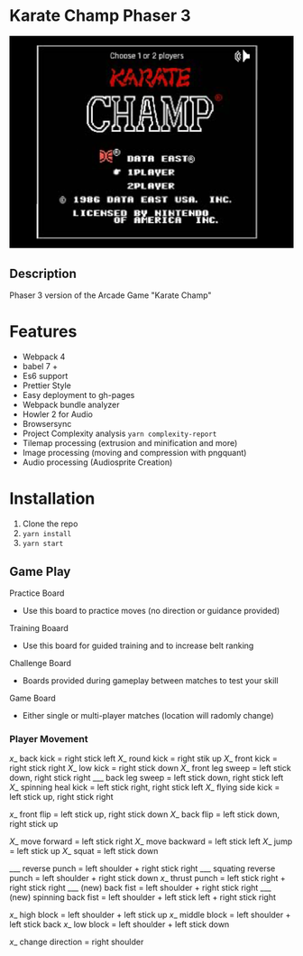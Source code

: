 # Karate Champ Phaser 3

![Screenshot](karate_champ.png)

## Description

Phaser 3 version of the Arcade Game "Karate Champ"

# Features

-   Webpack 4
-   babel 7 +
-   Es6 support
-   Prettier Style
-   Easy deployment to gh-pages
-   Webpack bundle analyzer
-   Howler 2 for Audio
-   Browsersync
-   Project Complexity analysis `yarn complexity-report`
-   Tilemap processing (extrusion and minification and more)
-   Image processing (moving and compression with pngquant)
-   Audio processing (Audiosprite Creation)

# Installation

1.  Clone the repo
2.  `yarn install`
3.  `yarn start`

## Game Play

Practice Board

- Use this board to practice moves (no direction or guidance provided)

Training Boaard

- Use this board for guided training and to increase belt ranking

Challenge Board

- Boards provided during gameplay between matches to test your skill

Game Board

- Either single or multi-player matches (location will radomly change)


### Player Movement

_x__ back kick = right stick left
_X__ round kick = right stik up
_X__ front kick = right stick right
_X__ low kick = right stick down
_X__ front leg sweep = left stick down, right stick right
___ back leg sweep = left stick down, right stick left
_X__ spinning heal kick = left stick right, right stick left
_X__ flying side kick = left stick up, right stick right

_x__ front flip = left stick up, right stick down
_X__ back flip = left stick down, right stick up

_X__ move forward = left stick right
_X__ move backward = left stick left
_X__ jump = left stick up
_X__ squat = left stick down

___ reverse punch = left shoulder + right stick right
___ squating reverse punch = left shoulder + right stick down
_x__ thrust punch = left stick right + right stick right
___ (new) back fist = left shoulder + right stick right
___ (new) spinning back fist = left shoulder + left stick left + right stick right

_x__ high block = left shoulder + left stick up
_x__ middle block = left shoulder + left stick back
_x__ low block = left shoulder + left stick down

_x__ change direction = right shoulder